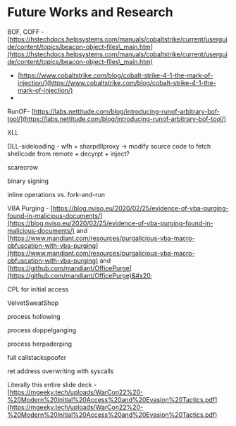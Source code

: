 # Future Works and Research

BOF, COFF - [https://hstechdocs.helpsystems.com/manuals/cobaltstrike/current/userguide/content/topics/beacon-object-files\_main.htm](https://hstechdocs.helpsystems.com/manuals/cobaltstrike/current/userguide/content/topics/beacon-object-files\_main.htm)

* [https://www.cobaltstrike.com/blog/cobalt-strike-4-1-the-mark-of-injection/](https://www.cobaltstrike.com/blog/cobalt-strike-4-1-the-mark-of-injection/)
*

RunOF- [https://labs.nettitude.com/blog/introducing-runof-arbitrary-bof-tool/](https://labs.nettitude.com/blog/introducing-runof-arbitrary-bof-tool/)

XLL

DLL-sideloading - wfh + sharpdllproxy -> modify source code to fetch shellcode from remote + decyrpt + inject?&#x20;

scarecrow&#x20;

binary signing&#x20;

inline operations vs. fork-and-run&#x20;

VBA Purging - [https://blog.nviso.eu/2020/02/25/evidence-of-vba-purging-found-in-malicious-documents/](https://blog.nviso.eu/2020/02/25/evidence-of-vba-purging-found-in-malicious-documents/)   and [https://www.mandiant.com/resources/purgalicious-vba-macro-obfuscation-with-vba-purging](https://www.mandiant.com/resources/purgalicious-vba-macro-obfuscation-with-vba-purging) and [https://github.com/mandiant/OfficePurge](https://github.com/mandiant/OfficePurge)&#x20;

CPL for initial access&#x20;

VelvetSweatShop&#x20;

process hollowing&#x20;

process doppelganging

process herpaderping

full callstackspoofer&#x20;

ret address overwriting with syscalls&#x20;





Literally this entire slide deck - [https://mgeeky.tech/uploads/WarCon22%20-%20Modern%20Initial%20Access%20and%20Evasion%20Tactics.pdf](https://mgeeky.tech/uploads/WarCon22%20-%20Modern%20Initial%20Access%20and%20Evasion%20Tactics.pdf)





